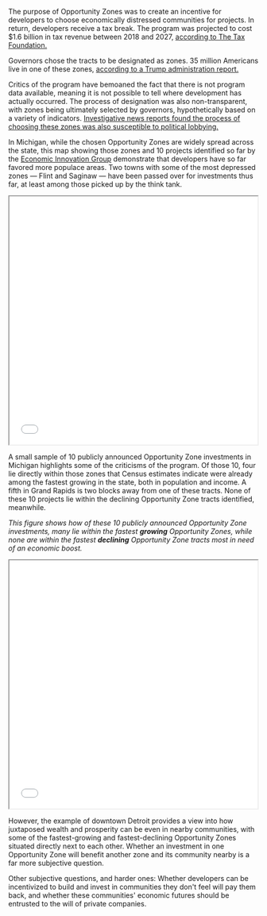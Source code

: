 The purpose of Opportunity Zones was to create an incentive for developers to choose economically distressed communities for projects. In return, developers receive a tax break. The program was projected to cost $1.6 billion in tax revenue between 2018 and 2027, <a href = "https://taxfoundation.org/opportunity-zones-what-we-know-and-what-we-dont/">according to The Tax Foundation.</a>

<p>Governors chose the tracts to be designated as zones. 35 million Americans live in one of these zones, <a href="https://opportunityzones.hud.gov/sites/opportunityzones.hud.gov/files/documents/OZ_One_Year_Report.pdf"> according to a Trump administration report.</a></p>

<p>Critics of the program have bemoaned the fact that there is not program data available, meaning it is not possible to tell where development has actually occurred. The process of designation was also non-transparent, with zones being ultimately selected by governors, hypothetically based on a variety of indicators. <a href="https://www.propublica.org/article/superyacht-marina-west-palm-beach-opportunity-zone-trump-tax-break-to-help-the-poor-went-to-a-rich-gop-donor">Investigative news reports found the process of choosing these zones was also susceptible to political lobbying.</a> </p>

<p>In Michigan, while the chosen Opportunity Zones are widely spread across the state, this map showing those zones and 10 projects identified so far by the <a href = "https://eig.org/oz-activity-map">Economic Innovation Group</a> demonstrate that developers have so far favored more populace areas. Two towns with some of the most depressed zones — Flint and Saginaw — have been passed over for investments thus far, at least among those picked up by the think tank.</p>

<iframe src="opzones_map.html" height="500" width="500"></iframe>

<p>A small sample of 10 publicly announced Opportunity Zone investments in Michigan highlights some of the criticisms of the program. Of those 10, four lie directly within those zones that Census estimates indicate were already among the fastest growing in the state, both in population and income. A fifth in Grand Rapids is two blocks away from one of these tracts. None of these 10 projects lie within the declining Opportunity Zone tracts identified, meanwhile. </p>

<i>This figure shows how of these 10 publicly announced Opportunity Zone investments, many lie within the fastest <strong>growing</strong> Opportunity Zones, while none are within the fastest <strong>declining</strong> Opportunity Zone tracts most in need of an economic boost. </i>

<iframe src="opzones_map_zoom.html" height="500" width="500"></iframe>

<p> However, the example of downtown Detroit provides a view into how juxtaposed wealth and prosperity can be even in nearby communities, with some of the fastest-growing and fastest-declining Opportunity Zones situated directly next to each other. Whether an investment in one Opportunity Zone will benefit another zone and its community nearby is a far more subjective question.</p>

<p>Other subjective questions, and harder ones: Whether developers can be incentivized to build and invest in communities they don't feel will pay them back, and whether these communities' economic futures should be entrusted to the will of private companies.</p>
